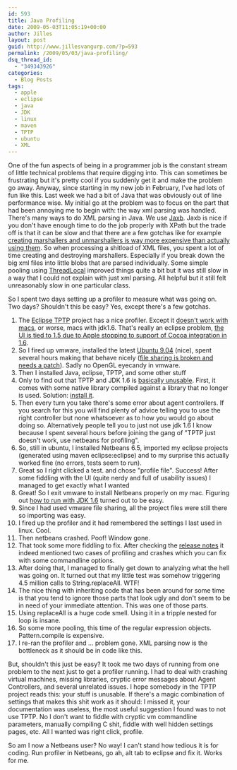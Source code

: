 ```yaml
---
id: 593
title: Java Profiling
date: 2009-05-03T11:05:19+00:00
author: Jilles
layout: post
guid: http://www.jillesvangurp.com/?p=593
permalink: /2009/05/03/java-profiling/
dsq_thread_id:
  - "349343926"
categories:
  - Blog Posts
tags:
  - apple
  - eclipse
  - java
  - JDK
  - linux
  - maven
  - TPTP
  - ubuntu
  - XML
---
```

One of the fun aspects of being in a programmer job is the constant stream of little technical problems that require digging into. This can sometimes be frustrating but it's pretty cool if you suddenly get it and make the problem go away. Anyway, since starting in my new job in February, I've had lots of fun like this. Last week we had a bit of Java that was obviously out of line performance wise. My initial go at the problem was to focus on the part that had been annoying me to begin with: the way xml parsing was handled. There's many ways to do XML parsing in Java. We use [Jaxb](https://jaxb.dev.java.net/). Jaxb is nice if you don't have enough time to do the job properly with XPath but the trade off is that it can be slow and that there are a few gotchas like for example [creating marshallers and unmarshallers is way more expensive than actually using them](https://wsit.dev.java.net/servlets/ReadMsg?list=dev&msgNo=66). So when processing a shitload of XML files, you spent a lot of time creating and destroying marshallers. Especially if you break down the big xml files into little blobs that are parsed individually. Some simple pooling using [ThreadLocal](http://java.sun.com/javase/6/docs/api/java/lang/ThreadLocal.html) improved things quite a bit but it was still slow in a way that I could not explain with just xml parsing.  All helpful but it still felt unreasonably slow in one particular class.

So I spent two days setting up a profiler to measure what was going on. Two days? Shouldn't this be easy? Yes, except there's a few gotchas.

1. The [Eclipse TPTP](http://www.eclipse.org/tptp/) project has a nice profiler. Except it [doesn't work with macs](http://dev.eclipse.org/newslists/news.eclipse.tptp/msg07162.html), or worse, macs with jdk1.6. That's really an eclipse problem, [the UI is tied to 1.5 due to Apple stopping to support of Cocoa integration in 1.6](http://blog.kischuk.com/2008/05/08/running-eclipse-on-macbooks-with-java-6/).
1. So I fired up vmware, installed the latest [Ubuntu 9.04](http://arstechnica.com/open-source/news/2009/04/ubuntu-904-release-candidate-arrives.ars) (nice), spent several hours making that behave nicely ([file sharing is broken and needs a patch](http://laptopbisnis.blogspot.com/2009/04/ubuntu-904-beta-in-vmware-fusion.html)). Sadly no OpenGL eyecandy in vmware.
1. Then I installed Java, eclipse, TPTP, and some other stuff
1. Only to find out that TPTP and JDK 1.6 is [basically unusable](http://www.nabble.com/Utterly-fail-to-set-up-a-TPTP-URL-Test-td21357057.html). First, it comes with some native library compiled against a library that no longer is used. Solution: [install it](http://jordilin.wordpress.com/2009/01/01/eclipse-ganymede-tptp-and-ubuntu-810-intrepid-ibex/).
1. Then every turn you take there's some error about agent controllers. If you search for this you will find plenty of advice telling you to use the right controller but none whatsoever as to how you would go about doing so. Alternatively people tell you to just not use jdk 1.6 I know because I spent several hours before joining the gang of "TPTP just doesn't work, use netbeans for profiling".
1. So, still in ubuntu, I installed Netbeans 6.5, imported my eclipse projects (generated using maven eclipse:eclipse) and to my surprise this actually worked fine (no errors, tests seem to run).
1. Great so I right clicked a test. and chose "profile file". Success! After some fiddling with the UI (quite nerdy and full of usability issues) I managed to get exactly what I wanted
1. Great! So I exit vmware to install Netbeans properly on my mac. Figuring out [how to run with JDK 1.6](http://devblog.point2.com/2009/02/17/defaulting-to-jdk-16-in-netbeans-65-on-osx/) turned out to be easy.
1. Since I had used vmware file sharing, all the project files were still there so importing was easy.
1. I fired up the profiler and it had remembered the settings I last used in linux. Cool.
1. Then netbeans crashed. Poof! Window gone.
1. That took some more fiddling to fix. After checking the [release notes](http://www.netbeans.org/community/releases/65/relnotes.html#known_issues-core) it indeed mentioned two cases of profiling and crashes which you can fix with some commandline options.
1. After doing that, I managed to finally get down to analyzing what the hell was going on. It turned out that my little test was somehow triggering 4.5 million calls to String.replaceAll. WTF!
1. The nice thing with inheriting code that has been around for some time is that you tend to ignore those parts that look ugly and don't seem to be in need of your immediate attention. This was one of those parts.
1. Using replaceAll is a huge code smell. Using it in a tripple nested for loop is insane.
1. So some more pooling, this time of the regular expression objects. Pattern.compile is expensive.
1. I re-ran the profiler and ... problem gone. XML parsing now is the bottleneck as it should be in code like this.

But, shouldn't this just be easy? It took me two days of running from one problem to the next just to get a profiler running. I had to deal with crashing virtual machines, missing libraries, cryptic error messages about Agent Controllers, and several unrelated issues. I hope somebody in the TPTP project reads this: your stuff is unusable. If there's a magic combination of settings that makes this shit work as it should: I missed it, your documentation was useless, the most useful suggestion I found was to not use TPTP. No I don't want to fiddle with cryptic vm commandline parameters, manually compiling C shit, fiddle with well hidden settings pages, etc. All I wanted was right click, profile.

So am I now a Netbeans user? No way! I can't stand how tedious it is for coding. Run profiler in Netbeans, go ah, alt tab to eclipse and fix it. Works for me.


